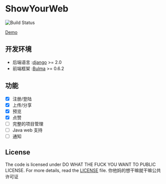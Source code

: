 # ShowYourWeb 
![Build Status](https://travis-ci.org/imWildCat/sogou-translate.svg?branch=master)

[Demo](https://lib.zxh326.cn)
## 开发环境
* 后端语言 :[django](https://www.djangoproject.com/) >= 2.0
* 前端框架 :[Bulma](https://bulma.io/) >= 0.6.2

## 功能
- [x] 注册/登陆
- [x] 上传/分享
- [x] 预览
- [x] 点赞
- [ ] 完整的项目管理
- [ ] Java web 支持
- [ ] 通知

## License

The code is licensed under DO WHAT THE FUCK YOU WANT TO PUBLIC LICENSE. For more details, read the [LICENSE](./LICENSE) file.
你他妈的想干嘛就干嘛公共许可证